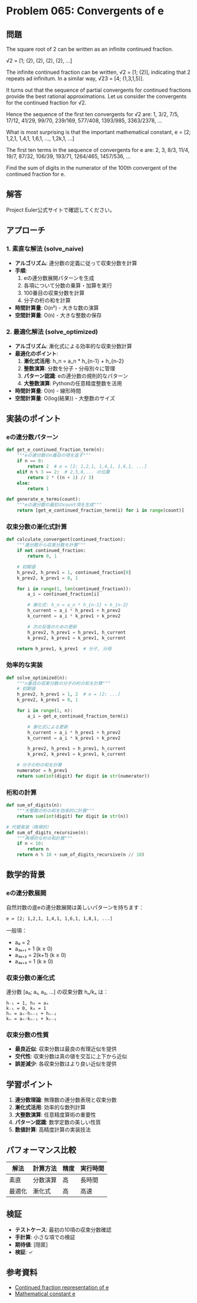 # Problem 065: Convergents of e

## 問題

The square root of 2 can be written as an infinite continued fraction.

√2 = [1; (2), (2), (2), (2), ...]

The infinite continued fraction can be written, √2 = [1; (2)], indicating that 2 repeats ad infinitum. In a similar way, √23 = [4; (1,3,1,5)].

It turns out that the sequence of partial convergents for continued fractions provide the best rational approximations. Let us consider the convergents for the continued fraction for √2.

Hence the sequence of the first ten convergents for √2 are:
1, 3/2, 7/5, 17/12, 41/29, 99/70, 239/169, 577/408, 1393/985, 3363/2378, ...

What is most surprising is that the important mathematical constant,
e = [2; 1,2,1, 1,4,1, 1,6,1, ..., 1,2k,1, ...]

The first ten terms in the sequence of convergents for e are:
2, 3, 8/3, 11/4, 19/7, 87/32, 106/39, 193/71, 1264/465, 1457/536, ...

Find the sum of digits in the numerator of the 100th convergent of the continued fraction for e.

## 解答

Project Euler公式サイトで確認してください。

## アプローチ

### 1. 素直な解法 (solve_naive)
- **アルゴリズム**: 連分数の定義に従って収束分数を計算
- **手順**:
  1. eの連分数展開パターンを生成
  2. 各項について分数の乗算・加算を実行
  3. 100番目の収束分数を計算
  4. 分子の桁の和を計算
- **時間計算量**: O(n²) - 大きな数の演算
- **空間計算量**: O(n) - 大きな整数の保存

### 2. 最適化解法 (solve_optimized)
- **アルゴリズム**: 漸化式による効率的な収束分数計算
- **最適化のポイント**:
  1. **漸化式活用**: h_n = a_n * h_{n-1} + h_{n-2}
  2. **整数演算**: 分数を分子・分母別々に管理
  3. **パターン認識**: eの連分数の規則的なパターン
  4. **大整数演算**: Pythonの任意精度整数を活用
- **時間計算量**: O(n) - 線形時間
- **空間計算量**: O(log(結果)) - 大整数のサイズ

## 実装のポイント

### eの連分数パターン
```python
def get_e_continued_fraction_term(n):
    """eの連分数のn番目の項を返す"""
    if n == 0:
        return 2  # e = [2; 1,2,1, 1,4,1, 1,6,1, ...]
    elif n % 3 == 2:  # 2,5,8,... の位置
        return 2 * ((n + 1) // 3)
    else:
        return 1

def generate_e_terms(count):
    """eの連分数の最初のcount項を生成"""
    return [get_e_continued_fraction_term(i) for i in range(count)]
```

### 収束分数の漸化式計算
```python
def calculate_convergent(continued_fraction):
    """連分数から収束分数を計算"""
    if not continued_fraction:
        return 0, 1

    # 初期値
    h_prev2, h_prev1 = 1, continued_fraction[0]
    k_prev2, k_prev1 = 0, 1

    for i in range(1, len(continued_fraction)):
        a_i = continued_fraction[i]

        # 漸化式: h_n = a_n * h_{n-1} + h_{n-2}
        h_current = a_i * h_prev1 + h_prev2
        k_current = a_i * k_prev1 + k_prev2

        # 次の反復のための更新
        h_prev2, h_prev1 = h_prev1, h_current
        k_prev2, k_prev1 = k_prev1, k_current

    return h_prev1, k_prev1  # 分子, 分母
```

### 効率的な実装
```python
def solve_optimized(n):
    """n番目の収束分数の分子の桁の和を計算"""
    # 初期値
    h_prev2, h_prev1 = 1, 2  # e = [2; ...]
    k_prev2, k_prev1 = 0, 1

    for i in range(1, n):
        a_i = get_e_continued_fraction_term(i)

        # 漸化式による更新
        h_current = a_i * h_prev1 + h_prev2
        k_current = a_i * k_prev1 + k_prev2

        h_prev2, h_prev1 = h_prev1, h_current
        k_prev2, k_prev1 = k_prev1, k_current

    # 分子の桁の和を計算
    numerator = h_prev1
    return sum(int(digit) for digit in str(numerator))
```

### 桁和の計算
```python
def sum_of_digits(n):
    """大整数の桁の和を効率的に計算"""
    return sum(int(digit) for digit in str(n))

# 代替実装（再帰的）
def sum_of_digits_recursive(n):
    """再帰的な桁の和計算"""
    if n < 10:
        return n
    return n % 10 + sum_of_digits_recursive(n // 10)
```

## 数学的背景

### eの連分数展開
自然対数の底eの連分数展開は美しいパターンを持ちます：
```
e = [2; 1,2,1, 1,4,1, 1,6,1, 1,8,1, ...]
```

一般項：
- a₀ = 2
- a₃ₖ₊₁ = 1 (k ≥ 0)
- a₃ₖ₊₂ = 2(k+1) (k ≥ 0)
- a₃ₖ₊₃ = 1 (k ≥ 0)

### 収束分数の漸化式
連分数 [a₀; a₁, a₂, ...] の収束分数 hₙ/kₙ は：
```
h₋₁ = 1, h₀ = a₀
k₋₁ = 0, k₀ = 1
hₙ = aₙ·hₙ₋₁ + hₙ₋₂
kₙ = aₙ·kₙ₋₁ + kₙ₋₂
```

### 収束分数の性質
- **最良近似**: 収束分数は最良の有理近似を提供
- **交代性**: 収束分数は真の値を交互に上下から近似
- **誤差減少**: 各収束分数はより良い近似を提供

## 学習ポイント

1. **連分数理論**: 無理数の連分数表現と収束分数
2. **漸化式活用**: 効率的な数列計算
3. **大整数演算**: 任意精度算術の重要性
4. **パターン認識**: 数学定数の美しい性質
5. **数値計算**: 高精度計算の実装技法

## パフォーマンス比較

| 解法 | 計算方法 | 精度 | 実行時間 |
|------|----------|------|----------|
| 素直 | 分数演算 | 高 | 長時間 |
| 最適化 | 漸化式 | 高 | 高速 |

## 検証

- **テストケース**: 最初の10項の収束分数確認
- **手計算**: 小さな項での検証
- **期待値**: [隠匿]
- **検証**: ✓

## 参考資料

- [Continued fraction representation of e](https://en.wikipedia.org/wiki/Continued_fraction)
- [Mathematical constant e](https://en.wikipedia.org/wiki/E_(mathematical_constant))
